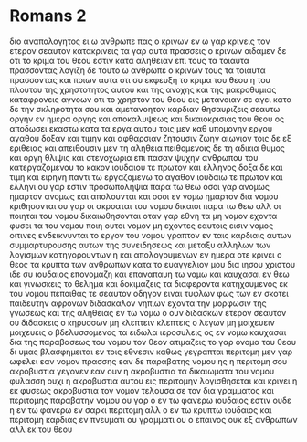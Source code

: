 # Romans 2
διο αναπολογητος ει ω ανθρωπε πας ο κρινων εν ω γαρ κρινεις τον ετερον σεαυτον κατακρινεις τα γαρ αυτα πρασσεις ο κρινων
οιδαμεν δε οτι το κριμα του θεου εστιν κατα αληθειαν επι τους τα τοιαυτα πρασσοντας
λογιζη δε τουτο ω ανθρωπε ο κρινων τους τα τοιαυτα πρασσοντας και ποιων αυτα οτι συ εκφευξη το κριμα του θεου
η του πλουτου της χρηστοτητος αυτου και της ανοχης και της μακροθυμιας καταφρονεις αγνοων οτι το χρηστον του θεου εις μετανοιαν σε αγει
κατα δε την σκληροτητα σου και αμετανοητον καρδιαν θησαυριζεις σεαυτω οργην εν ημερα οργης και αποκαλυψεως και δικαιοκρισιας του θεου
ος αποδωσει εκαστω κατα τα εργα αυτου
τοις μεν καθ υπομονην εργου αγαθου δοξαν και τιμην και αφθαρσιαν ζητουσιν ζωην αιωνιον
τοις δε εξ εριθειας και απειθουσιν μεν τη αληθεια πειθομενοις δε τη αδικια θυμος και οργη
θλιψις και στενοχωρια επι πασαν ψυχην ανθρωπου του κατεργαζομενου το κακον ιουδαιου τε πρωτον και ελληνος
δοξα δε και τιμη και ειρηνη παντι τω εργαζομενω το αγαθον ιουδαιω τε πρωτον και ελληνι
ου γαρ εστιν προσωποληψια παρα τω θεω
οσοι γαρ ανομως ημαρτον ανομως και απολουνται και οσοι εν νομω ημαρτον δια νομου κριθησονται
ου γαρ οι ακροαται του νομου δικαιοι παρα τω θεω αλλ οι ποιηται του νομου δικαιωθησονται
οταν γαρ εθνη τα μη νομον εχοντα φυσει τα του νομου ποιη ουτοι νομον μη εχοντες εαυτοις εισιν νομος
οιτινες ενδεικνυνται το εργον του νομου γραπτον εν ταις καρδιαις αυτων συμμαρτυρουσης αυτων της συνειδησεως και μεταξυ αλληλων των λογισμων κατηγορουντων η και απολογουμενων
εν ημερα οτε κρινει ο θεος τα κρυπτα των ανθρωπων κατα το ευαγγελιον μου δια ιησου χριστου
ιδε συ ιουδαιος επονομαζη και επαναπαυη τω νομω και καυχασαι εν θεω
και γινωσκεις το θελημα και δοκιμαζεις τα διαφεροντα κατηχουμενος εκ του νομου
πεποιθας τε σεαυτον οδηγον ειναι τυφλων φως των εν σκοτει
παιδευτην αφρονων διδασκαλον νηπιων εχοντα την μορφωσιν της γνωσεως και της αληθειας εν τω νομω
ο ουν διδασκων ετερον σεαυτον ου διδασκεις ο κηρυσσων μη κλεπτειν κλεπτεις
ο λεγων μη μοιχευειν μοιχευεις ο βδελυσσομενος τα ειδωλα ιεροσυλεις
ος εν νομω καυχασαι δια της παραβασεως του νομου τον θεον ατιμαζεις
το γαρ ονομα του θεου δι υμας βλασφημειται εν τοις εθνεσιν καθως γεγραπται
περιτομη μεν γαρ ωφελει εαν νομον πρασσης εαν δε παραβατης νομου ης η περιτομη σου ακροβυστια γεγονεν
εαν ουν η ακροβυστια τα δικαιωματα του νομου φυλασση ουχι η ακροβυστια αυτου εις περιτομην λογισθησεται
και κρινει η εκ φυσεως ακροβυστια τον νομον τελουσα σε τον δια γραμματος και περιτομης παραβατην νομου
ου γαρ ο εν τω φανερω ιουδαιος εστιν ουδε η εν τω φανερω εν σαρκι περιτομη
αλλ ο εν τω κρυπτω ιουδαιος και περιτομη καρδιας εν πνευματι ου γραμματι ου ο επαινος ουκ εξ ανθρωπων αλλ εκ του θεου
